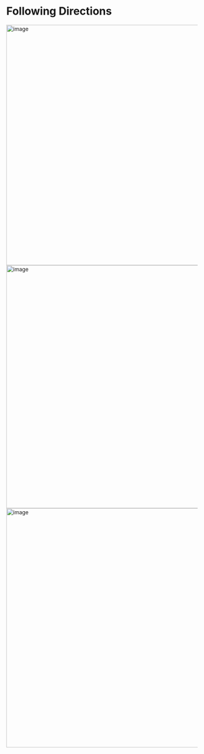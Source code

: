 # Following Directions #
<img width="632" alt="image" src="https://github.com/user-attachments/assets/80e42de9-7995-49ea-8e81-0c716c03bdbe" />
<img width="639" alt="image" src="https://github.com/user-attachments/assets/e2889216-06c5-42e5-8058-049997f9913c" />
<img width="629" alt="image" src="https://github.com/user-attachments/assets/86ecc804-c810-4cf7-a186-d3b60bd4f0af" />


